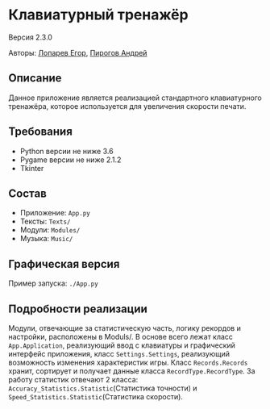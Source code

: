 # Клавиатурный тренажёр
Версия 2.3.0

Авторы: [Лопарев Егор](https://github.com/xyoouy), [Пирогов Андрей](https://github.com/andrei-uni)



## Описание
Данное приложение является реализацией стандартного клавиатурного тренажёра,
которое используется для увеличения скорости печати.


## Требования
* Python версии не ниже 3.6
* Pygame версии не ниже 2.1.2
* Tkinter


## Состав
* Приложение: `App.py`
* Тексты: `Texts/`
* Модули: `Modules/`
* Музыка: `Music/`



## Графическая версия
Пример запуска: `./App.py`



## Подробности реализации
Модули, отвечающие за статистическую часть, логику рекордов и настройки, расположены в Moduls/.
В основе всего лежат класс `App.Application`, реализующий ввод с клавиатуры и графический интерфейс приложения,
класс `Settings.Settings`, реализующий возможность изменения характеристик игры.
Класс `Records.Records` хранит, сортирует и получает данные класса `RecordType.RecordType`.
За работу статистик отвечают 2 класса: `Accuracy_Statistics.Statistic`(Статистика точности) и
`Speed_Statistics.Statistic`(Статистика скорости).
